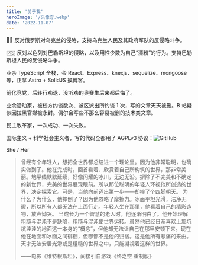 ```yaml
---
title: '关于我'
heroImage: '/头像方.webp'
date: '2022-11-07'
---
```


🏴️‍🅰️ 反对俄罗斯对乌克兰的侵略，支持乌克兰人民及其政府军队的反侵略斗争。

🇵🇸 反对以色列对巴勒斯坦的侵略，以及用性少数为自己“漂粉”的行为。支持巴勒斯坦人民的反侵略斗争。

业余 TypeScript 全栈，会 React、Express、knexjs、sequelize、mongoose 等，正拿 Astro + SolidJS 摸博客。

前化竞党，后转行劝退，没听劝的奥赛生后来都后悔了。

业余活动家，被校方约谈数次、被区派出所约谈 1 次，写的文章天天被删。B 站疑似因拉黑官媒被永封。偶尔会写些不那么容易被删的技术类文章。

民主改革家，一次成功、一次失败。

国际主义 + 科学社会主义者，写的代码全都用了 AGPLv3 协议：![GitHub](https://img.shields.io/github/license/BeiyanYunyi/Astro-Blog-Lithium?style=for-the-badge)

She / Her

> 曾经有个年轻人，想把全世界都总结进一个理论里。因为他非常聪明，也确实做到了。他在完成时，回首看着、欣赏着自己所构筑的世界，那非常美丽。地平线默默延续，好像闪耀的冰川，无边无沿。摒除了不完美和不确定的新世界，完美的世界展现眼前。所以那位聪明的年轻人环视他所创造的世界，决定探索它。可是，当他向前迈出第一步——却摔了个四脚朝天。
> 为什么？为什么，他摔倒了？因为他忽略了摩擦力。冰面平坦光滑，洁净无瑕，所以所有人都无法在上面行走。年轻人坐在那里，他看着自己的精彩造物，放声恸哭。
> 当成长为一个智慧的老人时，他逐渐明白了。他开始理解粗糙与混沌不是缺陷，粗糙与混沌使世界运转。虽然他已经日渐喜欢上那坑坑洼洼的地面这一本身的“概念”，但他却无法让自己在那里安顿下来。现在他在地面和冰面之间徘徊，但哪都不是他的归宿。这是他所有悲痛的来由。天才无法安居光滑或是粗糙的世界之中，只能凝视着这样的世界。
>
> ——电影《维特根斯坦》，间接引自游戏《终之空 重制版》
